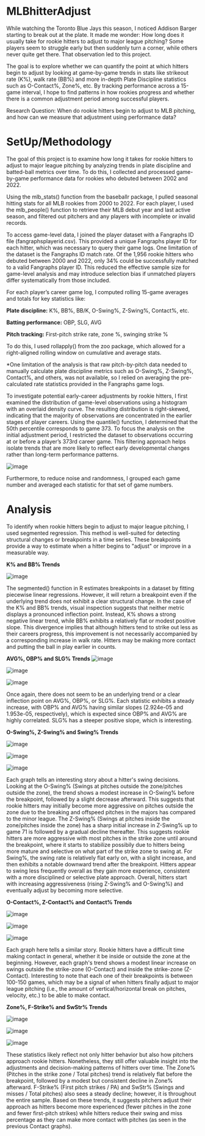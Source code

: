 # MLBhitterAdjust

While watching the Toronto Blue Jays this season, I noticed Addison Barger starting to break out at the plate. It made me wonder: How long does it usually take for rookie hitters to adjust to major league pitching? Some players seem to struggle early but then suddenly turn a corner, while others never quite get there. That observation led to this project.

The goal is to explore whether we can quantify the point at which hitters begin to adjust by looking at game-by-game trends in stats like strikeout rate (K%), walk rate (BB%) and more in-depth Plate Discipline statistics such as O-Contact%, Zone%, etc. By tracking performance across a 15-game interval, I hope to find patterns in how rookies progress and whether there is a common adjustment period among successful players.

Research Question: When do rookie hitters begin to adjust to MLB pitching, and how can we measure that adjustment using performance data?

# SetUp/Methodology
The goal of this project is to examine how long it takes for rookie hitters to adjust to major league pitching by analyzing trends in plate discipline and batted-ball metrics over time. To do this, I collected and processed game-by-game performance data for rookies who debuted between 2002 and 2022.

Using the mlb_stats() function from the baseballr package, I pulled seasonal hitting stats for all MLB rookies from 2000 to 2022. For each player, I used the mlb_people() function to retrieve their MLB debut year and last active season, and filtered out pitchers and any players with incomplete or invalid records.

To access game-level data, I joined the player dataset with a Fangraphs ID file (fangraphsplayerid.csv). This provided a unique Fangraphs player ID for each hitter, which was necessary to query their game logs. One limitation of the dataset is the Fangraphs ID match rate. Of the 1,956 rookie hitters who debuted between 2000 and 2022, only 34% could be successfully matched to a valid Fangraphs player ID. This reduced the effective sample size for game-level analysis and may introduce selection bias if unmatched players differ systematically from those included.

For each player’s career game log, I computed rolling 15-game averages and totals for key statistics like:

**Plate discipline:** K%, BB%, BB/K, O-Swing%, Z-Swing%, Contact%, etc.

**Batting performance:** OBP, SLG, AVG

**Pitch tracking:** First-pitch strike rate, zone %, swinging strike %

To do this, I used rollapply() from the zoo package, which allowed for a right-aligned rolling window on cumulative and average stats. 

*One limitation of the analysis is that raw pitch-by-pitch data needed to manually calculate plate discipline metrics such as O-Swing%, Z-Swing%, Contact%, and others, was not available, so I relied on averaging the pre-calculated rate statistics provided in the Fangraphs game logs.

To investigate potential early-career adjustments by rookie hitters, I first examined the distribution of game-level observations using a histogram with an overlaid density curve. The resulting distribution is right-skewed, indicating that the majority of observations are concentrated in the earlier stages of player careers. Using the quantile() function, I determined that the 50th percentile corresponds to game 373. To focus the analysis on the initial adjustment period, I restricted the dataset to observations occurring at or before a player’s 373rd career game. This filtering approach helps isolate trends that are more likely to reflect early developmental changes rather than long-term performance patterns. 

![image](https://github.com/user-attachments/assets/ce77f998-607a-4c4c-bfe7-23480fc76b14)

Furthermore, to reduce noise and randomness, I grouped each game number and averaged each statistic for that set of game numbers.

# Analysis

To identify when rookie hitters begin to adjust to major league pitching, I used segmented regression. This method is well-suited for detecting structural changes or breakpoints in a time series. These breakpoints provide a way to estimate when a hitter begins to "adjust" or improve in a measurable way.

**K% and BB% Trends**

![image](https://github.com/user-attachments/assets/8c8a91eb-8546-4d32-87f4-b5622bc144b1)

The segmented() function in R estimates breakpoints in a dataset by fitting piecewise linear regressions. However, it will return a breakpoint even if the underlying trend does not exhibit a clear structural change. In the case of the K% and BB% trends, visual inspection suggests that neither metric displays a pronounced inflection point. Instead, K% shows a strong negative linear trend, while BB% exhibits a relatively flat or modest positive slope. This divergence implies that although hitters tend to strike out less as their careers progress, this improvement is not necessarily accompanied by a corresponding increase in walk rate. Hitters may be making more contact and putting the ball in play earlier in counts.


**AVG%, OBP% and SLG% Trends**
![image](https://github.com/user-attachments/assets/164e8cd3-8b48-4676-8b90-e5e4aa34dc93)

![image](https://github.com/user-attachments/assets/94c0130b-1bce-4fc6-8b0c-0f7de2a69701)

![image](https://github.com/user-attachments/assets/f63e9388-9049-48f9-bb7a-70123a660577)


Once again, there does not seem to be an underlying trend or a clear inflection point on AVG%, OBP%, or SLG%. Each statistic exhibits a steady increase, with OBP% and AVG% having similar slopes (2.924e-05 and 1.953e-05, respectively), which is expected since OBP% and AVG% are highly correlated. SLG% has a steeper positive slope, which is interesting.

**O-Swing%, Z-Swing% and Swing% Trends**

![image](https://github.com/user-attachments/assets/2aa4bd95-4ada-40a0-a6af-8cebf26eea48)

![image](https://github.com/user-attachments/assets/a8bcb81d-4198-4c81-a0ad-5df840da856d)

![image](https://github.com/user-attachments/assets/a5180e4c-b4c9-4c61-b039-aa16bf9ed51b)


Each graph tells an interesting story about a hitter's swing decisions. Looking at the O-Swing% (Swings at pitches outside the zone/pitches outside the zone), the trend shows a modest increase in O-Swing% before the breakpoint, followed by a slight decrease afterward. This suggests that rookie hitters may initially become more aggressive on pitches outside the zone due to the breaking and offspeed pitches in the majors has compared to the minor league. The Z-Swing% (Swings at pitches inside the zone/pitches inside the zone) has a sharp initial increase in Z-Swing% up to game 71 is followed by a gradual decline thereafter. This suggests rookie hitters are more aggressive with most pitches in the strike zone until around the breakpoint, where it starts to stabilize possibily due to hitters being more mature and selective on what part of the strike zone to swing at. For Swing%, the swing rate is relatively flat early on, with a slight increase, and then exhibits a notable downward trend after the breakpoint. Hitters appear to swing less frequently overall as they gain more experience, consistent with a more disciplined or selective plate approach. Overall, hitters start with increasing aggressiveness (rising Z-Swing% and O-Swing%) and eventually adjust by becoming more selective.

**O-Contact%, Z-Contact% and Contact% Trends**

![image](https://github.com/user-attachments/assets/37a53cf5-5bbc-4e71-9690-5b23461563c2)

![image](https://github.com/user-attachments/assets/c319e8da-133f-400e-a5fa-4a1c6b94ac08)

![image](https://github.com/user-attachments/assets/e50639d6-2192-4145-88c6-61efefcc948b)


Each graph here tells a similar story. Rookie hitters have a difficult time making contact in general, whether it be inside or outside the zone at the beginning. However, each graph's trend shows a modest linear increase on swings outside the strike-zone (O-Contact) and inside the strike-zone (Z-Contact). Interesting to note that each one of their breakpoints is between 100-150 games, which may be a signal of when hitters finally adjust to major league pitching (i.e., the amount of vertical/horizontal break on pitches, velocity, etc.) to be able to make contact. 

**Zone%, F-Strike% and SwStr% Trends**

![image](https://github.com/user-attachments/assets/8e02ec9e-95a8-479a-a5bd-817549f7d8d7)

![image](https://github.com/user-attachments/assets/3f8acef1-1046-4122-849c-eebf9573f7d7)

![image](https://github.com/user-attachments/assets/bee90227-19fc-411a-bfdf-23f24c079fcd)


These statistics likely reflect not only hitter behavior but also how pitchers approach rookie hitters. Nonetheless, they still offer valuable insight into the adjustments and decision-making patterns of hitters over time. The Zone% (Pitches in the strike zone / Total pitches) trend is relatively flat before the breakpoint, followed by a modest but consistent decline in Zone% afterward. F-Strike% (First pitch strikes / PA) and SwStr% (Swings and misses / Total pitches) also sees a steady decline; however, it is throughout the entire sample. Based on these trends, it suggests pitchers adjust their approach as hitters become more experienced (fewer pitches in the zone and fewer first-pitch strikes) while hitters reduce their swing and miss percentage as they can make more contact with pitches (as seen in the previous Contact graphs).

